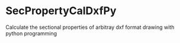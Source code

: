 # SecPropertyCalDxfPy
Calculate the sectional properties of arbitray dxf format drawing with python programming
